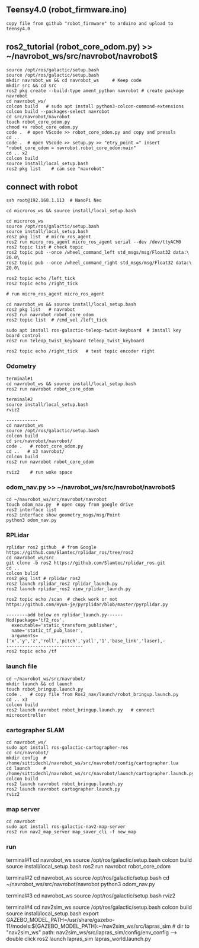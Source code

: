 ## Teensy4.0 (robot_firmware.ino)
```
copy file from github "robot_firmware" to arduino and upload to teensy4.0
```

## ros2_tutorial (robot_core_odom.py) >> ~/navrobot_ws/src/navrobot/navrobot$
```
source /opt/ros/galactic/setup.bash
source /opt/ros/galactic/setup.bash
mkdir navrobot_ws && cd navrobot_ws     # Keep code
mkdir src && cd src
ros2 pkg create --build-type ament_python navrobot # create package navrobot
cd navrobot_ws/
colcon build   # sudo apt install python3-colcon-commond-extensions
colcon build --packages-select navrobot
cd src/navrobot/navrobot
touch robot_core_odom.py
chmod +x robot_core_odom.py 
code .  # open VScode >> robot_core_odom.py and copy and pressls
cd ..
code .  # open VScode >> setup.py >> "etry_point =" insert "robot_core_odom = navrobot.robot_core_odom:main"
cd .. x2
colcon build
source install/local_setup.bash
ros2 pkg list    # can see "navrobot"
```
## connect with robot
```
ssh root@192.168.1.113  # NanoPi Neo

cd microros_ws && source install/local_setup.bash

cd microros_ws
source /opt/ros/galactic/setup.bash
source install/local_setup.bash
ros2 pkg list  # micro_ros_agent
ros2 run micro_ros_agent micro_ros_agent serial --dev /dev/ttyACM0
ros2 topic list # check topic
ros2 topic pub --once /wheel_command_left std_msgs/msg/Float32 data:\ 20.0\ 
ros2 topic pub --once /wheel_command_right std_msgs/msg/Float32 data:\ 20.0\ 

ros2 topic echo /left_tick
ros2 topic echo /right_tick 

# run micro_ros_agent micro_ros_agent 

cd navrobot_ws && source install/local_setup.bash
ros2 pkg list   # navrobot
ros2 run navrobot robot_core_odom
ros2 topic list  # /cmd_vel /left_tick

sudo apt install ros-galactic-teleop-twist-keyboard  # install key board control
ros2 run teleop_twist_keyboard teleop_twist_keyboard

ros2 topic echo /right_tick   # test topic encoder right
```

### Odometry
```
terminal#1
cd navrobot_ws && source install/local_setup.bash
ros2 run navrobot robot_core_odom

terminal#2
source install/local_setup.bash
rviz2

------------
cd navrobot_ws
source /opt/ros/galactic/setup.bash
colcon build
cd src/navrobot/navrobot/
code .   # robot_core_odom.py
cd ..   # x3 navrobot/
colcon build
ros2 run navrobot robot_core_odom

rviz2    # run woke space
```
### odom_nav.py >> ~/navrobot_ws/src/navrobot/navrobot$
```
cd ~/navrobot_ws/src/navrobot/navrobot
touch odom_nav.py  # open copy from google drive
ros2 interface list
ros2 interface show geometry_msgs/msg/Point
python3 odom_nav.py
```
### RPLidar
```
rplidar ros2 github  # from Google
https://github.com/Slamtec/rplidar_ros/tree/ros2
cd navrobot_ws/src
git clone -b ros2 https://github.com/Slamtec/rplidar_ros.git
cd ..
colcon bulid
ros2 pkg list # rplidar_ros2
ros2 launch rplidar_ros2 rplidar_launch.py 
ros2 launch rplidar_ros2 view_rplidar_launch.py 

ros2 topic echo /scan  # check work or not
https://github.com/Hyun-je/pyrplidar/blob/master/pyrplidar.py

--------add below on rplidar_launch.py------
Nod(package='tf2_ros',
  executable='static_transform_publisher',
  name='static_tf_pub_laser',
  arguments=['x','y','z','roll','pitch','yall','1','base_link','laser),-
----------------------------- 
ros2 topic echo /tf

```
### launch file
```
cd ~/navrobot_ws/src/navrobot/
mkdir launch && cd launch
touch robot_bringup.launch.py  
code .   # copy file from Ros2_nav/launch/robot_bringup.launch.py
cd .. x3
colcon build
ros2 launch navrobot robot_bringup.launch.py   # connect microcontroller
```

### cartographer SLAM
```
cd navrobot_ws/
sudo apt install ros-galactic-cartographer-ros
cd src/navrobot/
mkdir config  # /home/sittidechl/navrobot_ws/src/navrobot/config/cartographer.lua
cd launch     # /home/sittidechl/navrobot_ws/src/navrobot/launch/cartographer.launch.py
colcon build
ros2 launch navrobot robot_bringup.launch.py
ros2 launch navrobot cartographer.launch.py
rviz2
```
### map server
```
cd navrobot
sudo apt install ros-galactic-nav2-map-server
ros2 run nav2_map_server map_saver_cli -f new_map
```


### run
terminal#1
cd navrobot_ws
source /opt/ros/galactic/setup.bash
colcon build
source install/local_setup.bash
ros2 run navrobot robot_core_odom

terminal#2
cd navrobot_ws
source /opt/ros/galactic/setup.bash
cd ~/navrobot_ws/src/navrobot/navrobot
python3 odom_nav.py


terminal#3
cd navrobot_ws
source /opt/ros/galactic/setup.bash
rviz2

terminal#4
cd nav2sim_ws
source /opt/ros/galactic/setup.bash
colcon build
source install/local_setup.bash
export GAZEBO_MODEL_PATH=/usr/share/gazebo-11/models:${GAZEBO_MODEL_PATH}:~/nav2sim_ws/src/lapras_sim # dir to "nav2sim_ws" path: nav2sim_ws/src/lapras_sim/config/env_config --> double click
ros2 launch lapras_sim lapras_world.launch.py
